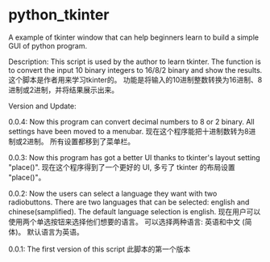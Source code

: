 # python_tkinter
A example of tkinter window that can help beginners learn to build a simple GUI of python program.

Description:
This script is used by the author to learn tkinter.
The function is to convert the input 10 binary integers to 16/8/2 binary and show the results.
这个脚本是作者用来学习tkinter的。
功能是将输入的10进制整数转换为16进制、8进制或2进制，并将结果展示出来。

Version and Update:

0.0.4:
Now this program can convert decimal numbers to 8 or 2 binary.
All settings have been moved to a menubar.
现在这个程序能把十进制数转为8进制或2进制。
所有设置都移到了菜单栏。

0.0.3:
Now this program has got a better UI thanks to tkinter's layout setting "place()".
现在这个程序得到了一个更好的 UI, 多亏了 tkinter 的布局设置 "place()"。

0.0.2:
Now the users can select a language they want with two radiobuttons.
There are two languages that can be selected: english and chinese(samplified).
The default language selection is english.
现在用户可以使用两个单选按钮来选择他们想要的语言。
可以选择两种语言: 英语和中文 (简体)。
默认语言为英语。

0.0.1:
The first version of this script
此脚本的第一个版本
